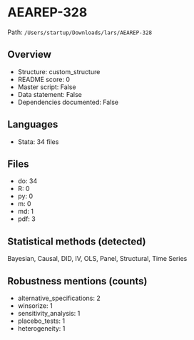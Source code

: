 # AEAREP-328

Path: `/Users/startup/Downloads/lars/AEAREP-328`

## Overview
- Structure: custom_structure
- README score: 0
- Master script: False
- Data statement: False
- Dependencies documented: False

## Languages
- Stata: 34 files

## Files
- do: 34
- R: 0
- py: 0
- m: 0
- md: 1
- pdf: 3

## Statistical methods (detected)
Bayesian, Causal, DID, IV, OLS, Panel, Structural, Time Series

## Robustness mentions (counts)
- alternative_specifications: 2
- winsorize: 1
- sensitivity_analysis: 1
- placebo_tests: 1
- heterogeneity: 1